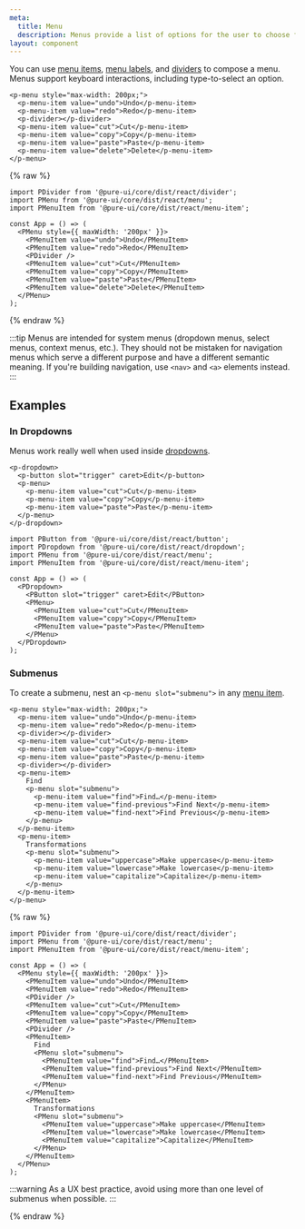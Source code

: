 ```yaml
---
meta:
  title: Menu
  description: Menus provide a list of options for the user to choose from.
layout: component
---
```


You can use [menu items](/components/menu-item), [menu labels](/components/menu-label), and [dividers](/components/divider) to compose a menu. Menus support keyboard interactions, including type-to-select an option.

```html:preview
<p-menu style="max-width: 200px;">
  <p-menu-item value="undo">Undo</p-menu-item>
  <p-menu-item value="redo">Redo</p-menu-item>
  <p-divider></p-divider>
  <p-menu-item value="cut">Cut</p-menu-item>
  <p-menu-item value="copy">Copy</p-menu-item>
  <p-menu-item value="paste">Paste</p-menu-item>
  <p-menu-item value="delete">Delete</p-menu-item>
</p-menu>
```

{% raw %}

```jsx:react
import PDivider from '@pure-ui/core/dist/react/divider';
import PMenu from '@pure-ui/core/dist/react/menu';
import PMenuItem from '@pure-ui/core/dist/react/menu-item';

const App = () => (
  <PMenu style={{ maxWidth: '200px' }}>
    <PMenuItem value="undo">Undo</PMenuItem>
    <PMenuItem value="redo">Redo</PMenuItem>
    <PDivider />
    <PMenuItem value="cut">Cut</PMenuItem>
    <PMenuItem value="copy">Copy</PMenuItem>
    <PMenuItem value="paste">Paste</PMenuItem>
    <PMenuItem value="delete">Delete</PMenuItem>
  </PMenu>
);
```

{% endraw %}

:::tip
Menus are intended for system menus (dropdown menus, select menus, context menus, etc.). They should not be mistaken for navigation menus which serve a different purpose and have a different semantic meaning. If you're building navigation, use `<nav>` and `<a>` elements instead.
:::

## Examples

### In Dropdowns

Menus work really well when used inside [dropdowns](/components/dropdown).

```html:preview
<p-dropdown>
  <p-button slot="trigger" caret>Edit</p-button>
  <p-menu>
    <p-menu-item value="cut">Cut</p-menu-item>
    <p-menu-item value="copy">Copy</p-menu-item>
    <p-menu-item value="paste">Paste</p-menu-item>
  </p-menu>
</p-dropdown>
```

```jsx:react
import PButton from '@pure-ui/core/dist/react/button';
import PDropdown from '@pure-ui/core/dist/react/dropdown';
import PMenu from '@pure-ui/core/dist/react/menu';
import PMenuItem from '@pure-ui/core/dist/react/menu-item';

const App = () => (
  <PDropdown>
    <PButton slot="trigger" caret>Edit</PButton>
    <PMenu>
      <PMenuItem value="cut">Cut</PMenuItem>
      <PMenuItem value="copy">Copy</PMenuItem>
      <PMenuItem value="paste">Paste</PMenuItem>
    </PMenu>
  </PDropdown>
);
```

### Submenus

To create a submenu, nest an `<p-menu slot="submenu">` in any [menu item](/components/menu-item).

```html:preview
<p-menu style="max-width: 200px;">
  <p-menu-item value="undo">Undo</p-menu-item>
  <p-menu-item value="redo">Redo</p-menu-item>
  <p-divider></p-divider>
  <p-menu-item value="cut">Cut</p-menu-item>
  <p-menu-item value="copy">Copy</p-menu-item>
  <p-menu-item value="paste">Paste</p-menu-item>
  <p-divider></p-divider>
  <p-menu-item>
    Find
    <p-menu slot="submenu">
      <p-menu-item value="find">Find…</p-menu-item>
      <p-menu-item value="find-previous">Find Next</p-menu-item>
      <p-menu-item value="find-next">Find Previous</p-menu-item>
    </p-menu>
  </p-menu-item>
  <p-menu-item>
    Transformations
    <p-menu slot="submenu">
      <p-menu-item value="uppercase">Make uppercase</p-menu-item>
      <p-menu-item value="lowercase">Make lowercase</p-menu-item>
      <p-menu-item value="capitalize">Capitalize</p-menu-item>
    </p-menu>
  </p-menu-item>
</p-menu>
```

{% raw %}

```jsx:react
import PDivider from '@pure-ui/core/dist/react/divider';
import PMenu from '@pure-ui/core/dist/react/menu';
import PMenuItem from '@pure-ui/core/dist/react/menu-item';

const App = () => (
  <PMenu style={{ maxWidth: '200px' }}>
    <PMenuItem value="undo">Undo</PMenuItem>
    <PMenuItem value="redo">Redo</PMenuItem>
    <PDivider />
    <PMenuItem value="cut">Cut</PMenuItem>
    <PMenuItem value="copy">Copy</PMenuItem>
    <PMenuItem value="paste">Paste</PMenuItem>
    <PDivider />
    <PMenuItem>
      Find
      <PMenu slot="submenu">
        <PMenuItem value="find">Find…</PMenuItem>
        <PMenuItem value="find-previous">Find Next</PMenuItem>
        <PMenuItem value="find-next">Find Previous</PMenuItem>
      </PMenu>
    </PMenuItem>
    <PMenuItem>
      Transformations
      <PMenu slot="submenu">
        <PMenuItem value="uppercase">Make uppercase</PMenuItem>
        <PMenuItem value="lowercase">Make lowercase</PMenuItem>
        <PMenuItem value="capitalize">Capitalize</PMenuItem>
      </PMenu>
    </PMenuItem>
  </PMenu>
);
```

:::warning
As a UX best practice, avoid using more than one level of submenus when possible.
:::

{% endraw %}
